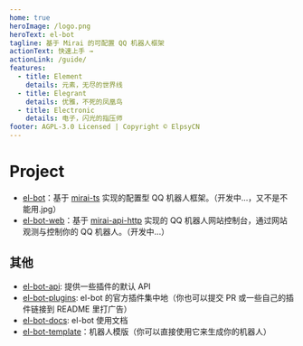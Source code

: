 ```yaml
---
home: true
heroImage: /logo.png
heroText: el-bot
tagline: 基于 Mirai 的可配置 QQ 机器人框架
actionText: 快速上手 →
actionLink: /guide/
features:
  - title: Element
    details: 元素，无尽的世界线
  - title: Elegrant
    details: 优雅，不死的凤凰鸟
  - title: Electronic
    details: 电子，闪光的指压师
footer: AGPL-3.0 Licensed | Copyright © ElpsyCN
---
```


# Project

- [el-bot](https://github.com/ElpsyCN/el-bot)：基于 [mirai-ts](https://github.com/YunYouJun/mirai-ts) 实现的配置型 QQ 机器人框架。（开发中...，又不是不能用.jpg）
- [el-bot-web](https://github.com/ElpsyCN/el-bot-web)：基于 [mirai-api-http](https://github.com/mamoe/mirai-api-http) 实现的 QQ 机器人网站控制台，通过网站观测与控制你的 QQ 机器人。（开发中...）

## 其他

- [el-bot-api](https://github.com/ElpsyCN/el-bot-api): 提供一些插件的默认 API
- [el-bot-plugins](https://github.com/ElpsyCN/el-bot-plugins): el-bot 的官方插件集中地（你也可以提交 PR 或一些自己的插件链接到 README 里打广告）
- [el-bot-docs](https://github.com/ElpsyCN/el-bot-docs): el-bot 使用文档
- [el-bot-template](https://github.com/ElpsyCN/el-bot-template)：机器人模版（你可以直接使用它来生成你的机器人）
